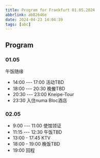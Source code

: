 ```yaml
---
title: Program for Frankfurt 01.05.2024
abbrlink: ab82646e
date: 2024-04-23 14:04:39
tags: [abc]
---
```


## Program

### 01.05

午饭随缘
- 14:00 --- 17:00 活动TBD
- 18:00 --- 20:30 晚餐TBD
- 20:30 --- 23:00 Kneipe-Tour
- 23:30 入住numa Bloc酒店

### 02.05

- 9:00 --- 11:00 使馆领证
- 11:15 --- 12:30 午饭TBD
- 13:00 - 17:45 KTV
- 18:00 - 19:00 晚饭TBD
- 19:00 回程

